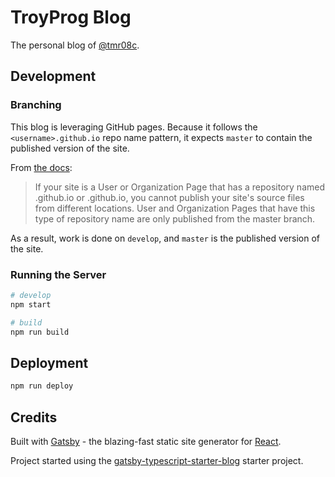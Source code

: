 # TroyProg Blog

The personal blog of [@tmr08c](https://github.com/tmr08c/).


## Development

### Branching

This blog is leveraging GitHub pages. Because it follows the `<username>.github.io` repo name pattern, it expects `master` to contain the published version of the site.

From [the docs](https://help.github.com/en/articles/configuring-a-publishing-source-for-github-pages):

> If your site is a User or Organization Page that has a repository named
> <username>.github.io or <orgname>.github.io, you cannot publish your site's
> source files from different locations. User and Organization Pages that have
> this type of repository name are only published from the master branch.

As a result, work is done on `develop`, and `master` is the published version of the site.

### Running the Server

```bash
# develop
npm start

# build
npm run build
```

## Deployment

```bash
npm run deploy
```

## Credits

Built with [Gatsby](https://www.gatsbyjs.org/) - the blazing-fast static site generator for [React](https://facebook.github.io/react/).

Project started using the [gatsby-typescript-starter-blog](https://github.com/frnki/gatsby-typescript-starter-blog) starter project.
